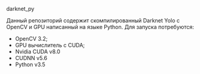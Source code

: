 darknet_py

Данный репозиторий содержит скомпилированный Darknet Yolo с OpenCV и GPU написанный на языке Python.
Для запуска потребуются:
- OpenCV 3.2;
- GPU вычислитель с CUDA;
- Nvidia CUDA v8.0
- CUDNN v5.6
- Python v3.5
